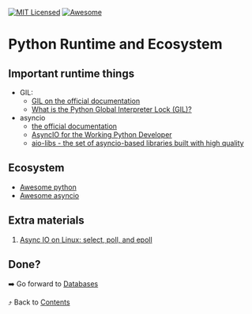 [![MIT Licensed][icon-mit]][license]
[![Awesome][icon-awesome]][awesome]
&nbsp;&nbsp;&nbsp;&nbsp;&nbsp;&nbsp;

# Python Runtime and Ecosystem

## Important runtime things

- GIL:
  - [GIL on the official documentation](https://docs.python.org/3/glossary.html#term-global-interpreter-lock)
  - [What is the Python Global Interpreter Lock (GIL)?](https://realpython.com/python-gil/)
- asyncio
  - [the official documentation](https://docs.python.org/3/library/asyncio.html)
  - [AsyncIO for the Working Python Developer](https://medium.com/hackernoon/asyncio-for-the-working-python-developer-5c468e6e2e8e)
  - [aio-libs - the set of asyncio-based libraries built with high quality](https://github.com/aio-libs)

## Ecosystem

- [Awesome python](https://github.com/vinta/awesome-python)
- [Awesome asyncio](https://github.com/timofurrer/awesome-asyncio)

## Extra materials

1. [Async IO on Linux: select, poll, and epoll](https://jvns.ca/blog/2017/06/03/async-io-on-linux--select--poll--and-epoll/)

## Done?

➡️ Go forward to [Databases](databases_basic.md)

⤴️ Back to [Contents](../contents.md)

[icon-chat]: https://img.shields.io/badge/chat-on%20telegram-blue.svg
[icon-mit]: https://img.shields.io/badge/license-MIT-blue.svg
[icon-awesome]: https://cdn.rawgit.com/sindresorhus/awesome/d7305f38d29fed78fa85652e3a63e154dd8e8829/media/badge.svg
[license]: https://github.com/Kottans/web/blob/master/LICENSE.md
[awesome]: https://github.com/sindresorhus/awesome
